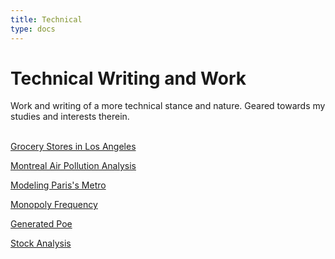 ```yaml
---
title: Technical
type: docs
---
```


# Technical Writing and Work

Work and writing of a more technical stance and nature. Geared towards my studies and
interests therein. 

&nbsp;  
[Grocery Stores in Los Angeles](/technical/los_angeles_grocery_stores/)

[Montreal Air Pollution Analysis](/technical/montreal_air_pollution/)

[Modeling Paris's Metro](/technical/learning_osmnx/)

[Monopoly Frequency](/technical/monopolyfreq/)

[Generated Poe](/technical/generatedpoe/)

[Stock Analysis](/technical/stockanalysis/stockanalysis/)
